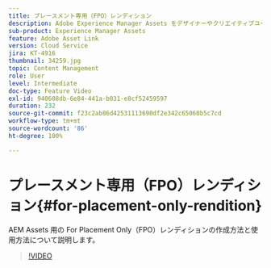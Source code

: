 ```yaml
---
title: プレースメント専用（FPO）レンディション
description: Adobe Experience Manager Assets をデザイナーやクリエイティブユーザーが任意の Adobe Creative Cloud デスクトップアプリケーション内で使用できるようになりました。Adobe Creative Cloud Enterprise 用の AdobeAsset Link 拡張機能は、Adobe Photoshop、InDesign、Illustrator などの Creative Cloud ツール内で AEM Assets のメタデータを検索、参照、並べ替え、プレビュー、アップロード、チェックアウト、変更、チェックイン、表示する機能を拡張しました。
sub-product: Experience Manager Assets
feature: Adobe Asset Link
version: Cloud Service
jira: KT-4916
thumbnail: 34259.jpg
topic: Content Management
role: User
level: Intermediate
doc-type: Feature Video
exl-id: 940608db-6e84-441a-b031-e8cf52459597
duration: 232
source-git-commit: f23c2ab86d42531113690df2e342c65060b5c7cd
workflow-type: tm+mt
source-wordcount: '86'
ht-degree: 100%

---
```


# プレースメント専用（FPO）レンディション{#for-placement-only-rendition}

AEM Assets 用の For Placement Only（FPO）レンディションの作成方法と使用方法について説明します。

>[!VIDEO](https://video.tv.adobe.com/v/34259?quality=12&learn=on)
